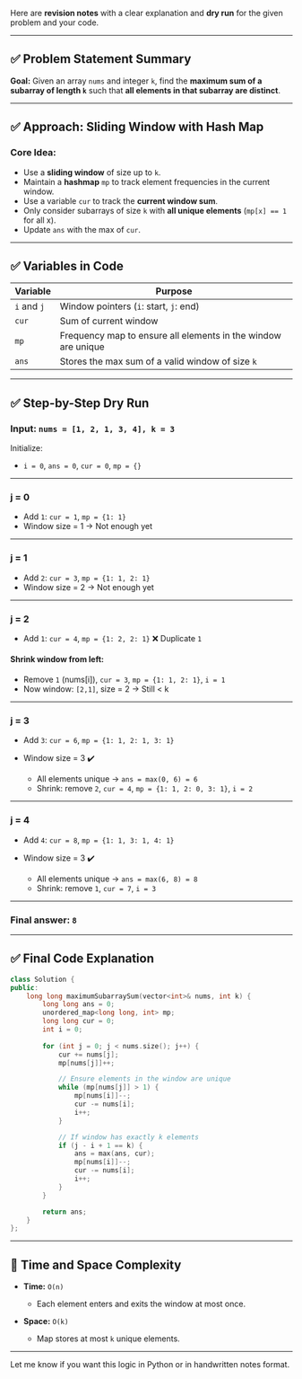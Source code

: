 Here are **revision notes** with a clear explanation and **dry run** for the given problem and your code.

---

## ✅ **Problem Statement Summary**

**Goal:**
Given an array `nums` and integer `k`, find the **maximum sum of a subarray of length `k`** such that **all elements in that subarray are distinct**.

---

## ✅ **Approach: Sliding Window with Hash Map**

### Core Idea:

* Use a **sliding window** of size up to `k`.
* Maintain a **hashmap** `mp` to track element frequencies in the current window.
* Use a variable `cur` to track the **current window sum**.
* Only consider subarrays of size `k` with **all unique elements** (`mp[x] == 1` for all x).
* Update `ans` with the max of `cur`.

---

## ✅ **Variables in Code**

| Variable    | Purpose                                                       |
| ----------- | ------------------------------------------------------------- |
| `i` and `j` | Window pointers (`i`: start, `j`: end)                        |
| `cur`       | Sum of current window                                         |
| `mp`        | Frequency map to ensure all elements in the window are unique |
| `ans`       | Stores the max sum of a valid window of size `k`              |

---

## ✅ **Step-by-Step Dry Run**

### Input: `nums = [1, 2, 1, 3, 4], k = 3`

Initialize:

* `i = 0`, `ans = 0`, `cur = 0`, `mp = {}`

---

### j = 0

* Add `1`: `cur = 1`, `mp = {1: 1}`
* Window size = 1 → Not enough yet

---

### j = 1

* Add `2`: `cur = 3`, `mp = {1: 1, 2: 1}`
* Window size = 2 → Not enough yet

---

### j = 2

* Add `1`: `cur = 4`, `mp = {1: 2, 2: 1}` ❌ Duplicate `1`

#### Shrink window from left:

* Remove `1` (nums\[i]), `cur = 3`, `mp = {1: 1, 2: 1}`, `i = 1`
* Now window: `[2,1]`, size = 2 → Still < k

---

### j = 3

* Add `3`: `cur = 6`, `mp = {1: 1, 2: 1, 3: 1}`
* Window size = 3 ✔️

  * All elements unique → `ans = max(0, 6) = 6`
  * Shrink: remove `2`, `cur = 4`, `mp = {1: 1, 2: 0, 3: 1}`, `i = 2`

---

### j = 4

* Add `4`: `cur = 8`, `mp = {1: 1, 3: 1, 4: 1}`
* Window size = 3 ✔️

  * All elements unique → `ans = max(6, 8) = 8`
  * Shrink: remove `1`, `cur = 7`, `i = 3`

---

### Final answer: `8`

---

## ✅ **Final Code Explanation**

```cpp
class Solution {
public:
    long long maximumSubarraySum(vector<int>& nums, int k) {
        long long ans = 0;
        unordered_map<long long, int> mp;
        long long cur = 0;
        int i = 0;
        
        for (int j = 0; j < nums.size(); j++) {
            cur += nums[j];
            mp[nums[j]]++;

            // Ensure elements in the window are unique
            while (mp[nums[j]] > 1) {
                mp[nums[i]]--;
                cur -= nums[i];
                i++;
            }

            // If window has exactly k elements
            if (j - i + 1 == k) {
                ans = max(ans, cur);
                mp[nums[i]]--;
                cur -= nums[i];
                i++;
            }
        }

        return ans;
    }
};
```

---

## 🧠 Time and Space Complexity

* **Time:** `O(n)`

  * Each element enters and exits the window at most once.
* **Space:** `O(k)`

  * Map stores at most `k` unique elements.

---

Let me know if you want this logic in Python or in handwritten notes format.
